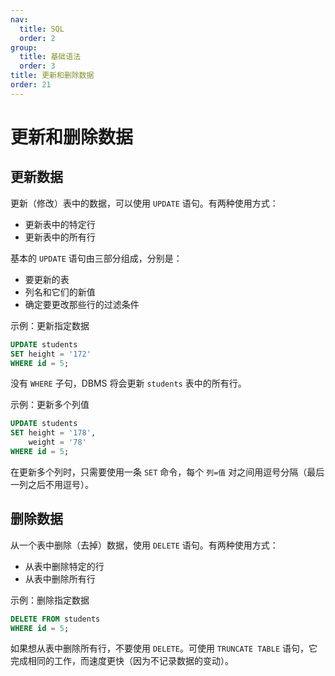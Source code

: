 ```yaml
---
nav:
  title: SQL
  order: 2
group:
  title: 基础语法
  order: 3
title: 更新和删除数据
order: 21
---
```


# 更新和删除数据

## 更新数据

更新（修改）表中的数据，可以使用 `UPDATE` 语句。有两种使用方式：

- 更新表中的特定行
- 更新表中的所有行

基本的 `UPDATE` 语句由三部分组成，分别是：

- 要更新的表
- 列名和它们的新值
- 确定要更改那些行的过滤条件

示例：更新指定数据

```sql
UPDATE students
SET height = '172'
WHERE id = 5;
```

没有 `WHERE` 子句，DBMS 将会更新 `students` 表中的所有行。

示例：更新多个列值

```sql
UPDATE students
SET height = '178',
    weight = '78'
WHERE id = 5;
```

在更新多个列时，只需要使用一条 `SET` 命令，每个 `列=值` 对之间用逗号分隔（最后一列之后不用逗号）。

## 删除数据

从一个表中删除（去掉）数据，使用 `DELETE` 语句。有两种使用方式：

- 从表中删除特定的行
- 从表中删除所有行

示例：删除指定数据

```sql
DELETE FROM students
WHERE id = 5;
```

如果想从表中删除所有行，不要使用 `DELETE`。可使用 `TRUNCATE TABLE` 语句，它完成相同的工作，而速度更快（因为不记录数据的变动）。
